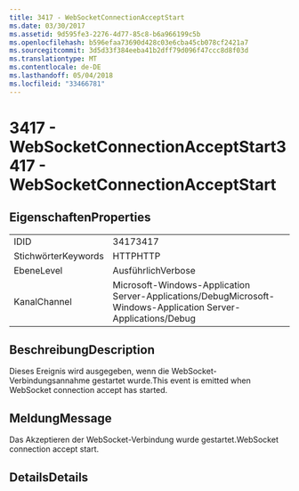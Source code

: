 ```yaml
---
title: 3417 - WebSocketConnectionAcceptStart
ms.date: 03/30/2017
ms.assetid: 9d595fe3-2276-4d77-85c8-b6a966199c5b
ms.openlocfilehash: b596efaa73690d428c03e6cba45cb078cf2421a7
ms.sourcegitcommit: 3d5d33f384eeba41b2dff79d096f47ccc8d8f03d
ms.translationtype: MT
ms.contentlocale: de-DE
ms.lasthandoff: 05/04/2018
ms.locfileid: "33466781"
---
```

# <a name="3417---websocketconnectionacceptstart"></a><span data-ttu-id="9e1f9-102">3417 - WebSocketConnectionAcceptStart</span><span class="sxs-lookup"><span data-stu-id="9e1f9-102">3417 - WebSocketConnectionAcceptStart</span></span>
## <a name="properties"></a><span data-ttu-id="9e1f9-103">Eigenschaften</span><span class="sxs-lookup"><span data-stu-id="9e1f9-103">Properties</span></span>  
  
|||  
|-|-|  
|<span data-ttu-id="9e1f9-104">ID</span><span class="sxs-lookup"><span data-stu-id="9e1f9-104">ID</span></span>|<span data-ttu-id="9e1f9-105">3417</span><span class="sxs-lookup"><span data-stu-id="9e1f9-105">3417</span></span>|  
|<span data-ttu-id="9e1f9-106">Stichwörter</span><span class="sxs-lookup"><span data-stu-id="9e1f9-106">Keywords</span></span>|<span data-ttu-id="9e1f9-107">HTTP</span><span class="sxs-lookup"><span data-stu-id="9e1f9-107">HTTP</span></span>|  
|<span data-ttu-id="9e1f9-108">Ebene</span><span class="sxs-lookup"><span data-stu-id="9e1f9-108">Level</span></span>|<span data-ttu-id="9e1f9-109">Ausführlich</span><span class="sxs-lookup"><span data-stu-id="9e1f9-109">Verbose</span></span>|  
|<span data-ttu-id="9e1f9-110">Kanal</span><span class="sxs-lookup"><span data-stu-id="9e1f9-110">Channel</span></span>|<span data-ttu-id="9e1f9-111">Microsoft-Windows-Application Server-Applications/Debug</span><span class="sxs-lookup"><span data-stu-id="9e1f9-111">Microsoft-Windows-Application Server-Applications/Debug</span></span>|  
  
## <a name="description"></a><span data-ttu-id="9e1f9-112">Beschreibung</span><span class="sxs-lookup"><span data-stu-id="9e1f9-112">Description</span></span>  
 <span data-ttu-id="9e1f9-113">Dieses Ereignis wird ausgegeben, wenn die WebSocket-Verbindungsannahme gestartet wurde.</span><span class="sxs-lookup"><span data-stu-id="9e1f9-113">This event is emitted when WebSocket connection accept has started.</span></span>  
  
## <a name="message"></a><span data-ttu-id="9e1f9-114">Meldung</span><span class="sxs-lookup"><span data-stu-id="9e1f9-114">Message</span></span>  
 <span data-ttu-id="9e1f9-115">Das Akzeptieren der WebSocket-Verbindung wurde gestartet.</span><span class="sxs-lookup"><span data-stu-id="9e1f9-115">WebSocket connection accept start.</span></span>  
  
## <a name="details"></a><span data-ttu-id="9e1f9-116">Details</span><span class="sxs-lookup"><span data-stu-id="9e1f9-116">Details</span></span>
